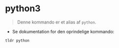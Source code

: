 # python3

> Denne kommando er et alias af `python`.

- Se dokumentation for den oprindelige kommando:

`tldr python`
